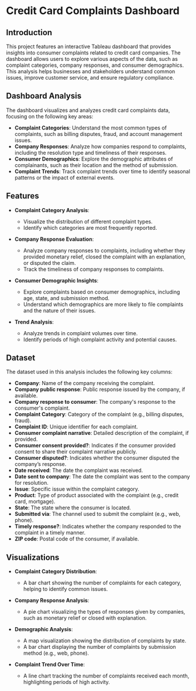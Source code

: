 # Credit Card Complaints Dashboard

## Introduction

This project features an interactive Tableau dashboard that provides insights into consumer complaints related to credit card companies. The dashboard allows users to explore various aspects of the data, such as complaint categories, company responses, and consumer demographics. This analysis helps businesses and stakeholders understand common issues, improve customer service, and ensure regulatory compliance.

## Dashboard Analysis

The dashboard visualizes and analyzes credit card complaints data, focusing on the following key areas:

- **Complaint Categories**: Understand the most common types of complaints, such as billing disputes, fraud, and account management issues.
- **Company Responses**: Analyze how companies respond to complaints, including the resolution type and timeliness of their responses.
- **Consumer Demographics**: Explore the demographic attributes of complainants, such as their location and the method of submission.
- **Complaint Trends**: Track complaint trends over time to identify seasonal patterns or the impact of external events.

## Features

- **Complaint Category Analysis**:
  - Visualize the distribution of different complaint types.
  - Identify which categories are most frequently reported.

- **Company Response Evaluation**:
  - Analyze company responses to complaints, including whether they provided monetary relief, closed the complaint with an explanation, or disputed the claim.
  - Track the timeliness of company responses to complaints.

- **Consumer Demographic Insights**:
  - Explore complaints based on consumer demographics, including age, state, and submission method.
  - Understand which demographics are more likely to file complaints and the nature of their issues.

- **Trend Analysis**:
  - Analyze trends in complaint volumes over time.
  - Identify periods of high complaint activity and potential causes.

## Dataset

The dataset used in this analysis includes the following key columns:

- **Company**: Name of the company receiving the complaint.
- **Company public response**: Public response issued by the company, if available.
- **Company response to consumer**: The company's response to the consumer's complaint.
- **Complaint Category**: Category of the complaint (e.g., billing disputes, fraud).
- **Complaint ID**: Unique identifier for each complaint.
- **Consumer complaint narrative**: Detailed description of the complaint, if provided.
- **Consumer consent provided?**: Indicates if the consumer provided consent to share their complaint narrative publicly.
- **Consumer disputed?**: Indicates whether the consumer disputed the company’s response.
- **Date received**: The date the complaint was received.
- **Date sent to company**: The date the complaint was sent to the company for resolution.
- **Issue**: Specific issue within the complaint category.
- **Product**: Type of product associated with the complaint (e.g., credit card, mortgage).
- **State**: The state where the consumer is located.
- **Submitted via**: The channel used to submit the complaint (e.g., web, phone).
- **Timely response?**: Indicates whether the company responded to the complaint in a timely manner.
- **ZIP code**: Postal code of the consumer, if available.

## Visualizations

- **Complaint Category Distribution**:
  - A bar chart showing the number of complaints for each category, helping to identify common issues.

- **Company Response Analysis**:
  - A pie chart visualizing the types of responses given by companies, such as monetary relief or closed with explanation.

- **Demographic Analysis**:
  - A map visualization showing the distribution of complaints by state.
  - A bar chart displaying the number of complaints by submission method (e.g., web, phone).

- **Complaint Trend Over Time**:
  - A line chart tracking the number of complaints received each month, highlighting periods of high activity.



